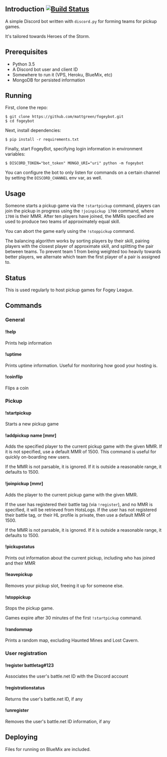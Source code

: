 ## Introduction [![Build Status](https://travis-ci.org/mattgreen/fogeybot.svg?branch=master)](https://travis-ci.org/mattgreen/fogeybot)

A simple Discord bot written with `discord.py` for forming teams for pickup games.

It's tailored towards Heroes of the Storm.

## Prerequisites

* Python 3.5
* A Discord bot user and client ID
* Somewhere to run it (VPS, Heroku, BlueMix, etc)
* MongoDB for persisted information

## Running

First, clone the repo:

    $ git clone https://github.com/mattgreen/fogeybot.git
    $ cd fogeybot

Next, install dependencies:

    $ pip install -r requirements.txt

Finally, start FogeyBot, specifying login information in environment variables:

    $ DISCORD_TOKEN="bot_token" MONGO_URI="uri" python -m fogeybot

You can configure the bot to only listen for commands on a certain channel by setting the `DISCORD_CHANNEL` env var, as well.

## Usage

Someone starts a pickup game via the `!startpickup` command, players can join the pickup in progress using the `!joinpickup 1700` command, where `1700` is their MMR. After ten players have joined, the MMRs specified are used to produce two teams of approximately equal skill. 

You can abort the game early using the `!stoppickup` command.

The balancing algorithm works by sorting players by their skill, pairing players with the closest player of approximate skill, and splitting the pair between teams. To prevent team 1 from being weighted too heavily towards better players, we alternate which team the first player of a pair is assigned to.

## Status

This is used regularly to host pickup games for Fogey League.

## Commands

### General
#### !help

Prints help information

#### !uptime

Prints uptime information. Useful for monitoring how good your hosting is.

#### !coinflip

Flips a coin


### Pickup

#### !startpickup

Starts a new pickup game

#### !addpickup name [mmr]

Adds the specified player to the current pickup game with the given MMR. If it is not specified, use a default MMR of 1500. This command is useful for quickly on-boarding new users.

If the MMR is not parsable, it is ignored. If it is outside a reasonable range, it defaults to 1500.

#### !joinpickup [mmr]

Adds the player to the current pickup game with the given MMR. 

If the user has registered their battle tag (via `!register`), and no MMR is specified, it will be retrieved from HotsLogs.
If the user has not registered their battle tag, or their HL profile is private, then use a default MMR of 1500.

If the MMR is not parsable, it is ignored. If it is outside a reasonable range, it defaults to 1500.

#### !pickupstatus

Prints out information about the current pickup, including who has joined and their MMR

#### !leavepickup

Removes your pickup slot, freeing it up for someone else.

#### !stoppickup

Stops the pickup game.

Games expire after 30 minutes of the first `!startpickup` command.

#### !randommap

Prints a random map, excluding Haunted Mines and Lost Cavern.

### User registration

#### !register battletag#123

Associates the user's battle.net ID with the Discord account

#### !registrationstatus

Returns the user's battle.net ID, if any

#### !unregister

Removes the user's battle.net ID information, if any

## Deploying

Files for running on BlueMix are included.

